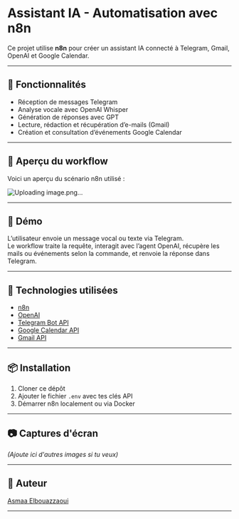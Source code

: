 # Assistant IA - Automatisation avec n8n

Ce projet utilise **n8n** pour créer un assistant IA connecté à Telegram, Gmail, OpenAI et Google Calendar.

---

## 🔧 Fonctionnalités

- Réception de messages Telegram
- Analyse vocale avec OpenAI Whisper
- Génération de réponses avec GPT
- Lecture, rédaction et récupération d’e-mails (Gmail)
- Création et consultation d’événements Google Calendar

---

## 🧠 Aperçu du workflow

Voici un aperçu du scénario n8n utilisé :

![Uploading image.png…]()


---

## 🧪 Démo

L’utilisateur envoie un message vocal ou texte via Telegram.  
Le workflow traite la requête, interagit avec l’agent OpenAI, récupère les mails ou événements selon la commande, et renvoie la réponse dans Telegram.

---

## 🚀 Technologies utilisées

- [n8n](https://n8n.io/)
- [OpenAI](https://openai.com/)
- [Telegram Bot API](https://core.telegram.org/bots/api)
- [Google Calendar API](https://developers.google.com/calendar)
- [Gmail API](https://developers.google.com/gmail/api)

---

## 📦 Installation

1. Cloner ce dépôt
2. Ajouter le fichier `.env` avec tes clés API
3. Démarrer n8n localement ou via Docker

---

## 📷 Captures d'écran

_(Ajoute ici d'autres images si tu veux)_

---

## 👤 Auteur

[Asmaa Elbouazzaoui](https://www.linkedin.com/in/asmaa-e-56a006201)

---

